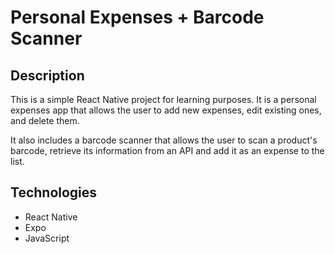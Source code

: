 # Personal Expenses + Barcode Scanner

## Description

This is a simple React Native project for learning purposes. It is a personal expenses app that allows the user to add new expenses, edit existing ones, and delete them.

It also includes a barcode scanner that allows the user to scan a product's barcode, retrieve its information from an API and add it as an expense to the list.

## Technologies

- React Native
- Expo
- JavaScript

